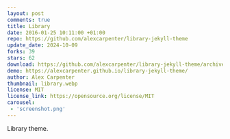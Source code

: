 ```yaml
---
layout: post
comments: true
title: Library
date: 2016-01-25 10:11:00 +01:00
repo: https://github.com/alexcarpenter/library-jekyll-theme
update_date: 2024-10-09
forks: 39
stars: 62
download: https://github.com/alexcarpenter/library-jekyll-theme/archive/gh-pages.zip
demo: https://alexcarpenter.github.io/library-jekyll-theme/
author: Alex Carpenter
thumbnail: library.webp
license: MIT
license_link: https://opensource.org/license/MIT
carousel:
 - 'screenshot.png'
---
```


Library theme.
